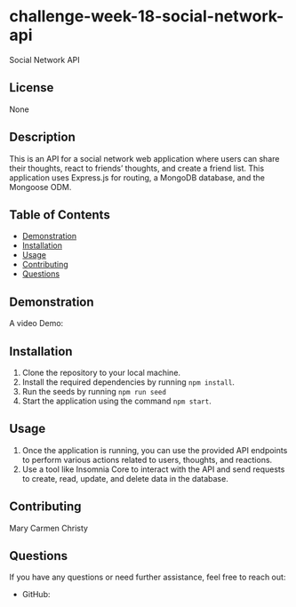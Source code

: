 # challenge-week-18-social-network-api
Social Network API

## License

None

## Description

This is an API for a social network web application where users can share their thoughts, react to friends’ thoughts, and create a friend list. This application uses Express.js for routing, a MongoDB database, and the Mongoose ODM.

## Table of Contents

- [Demonstration](#demonstration)
- [Installation](#installation)
- [Usage](#usage)
- [Contributing](#contributing)
- [Questions](#questions)

## Demonstration

A video Demo:


## Installation

1. Clone the repository to your local machine.
2. Install the required dependencies by running `npm install`.
3. Run the seeds by running `npm run seed`
4. Start the application using the command `npm start`.

## Usage

1. Once the application is running, you can use the provided API endpoints to perform various actions related to users, thoughts, and reactions.
2. Use a tool like Insomnia Core to interact with the API and send requests to create, read, update, and delete data in the database.

## Contributing

Mary Carmen Christy

## Questions

If you have any questions or need further assistance, feel free to reach out:

- GitHub: 